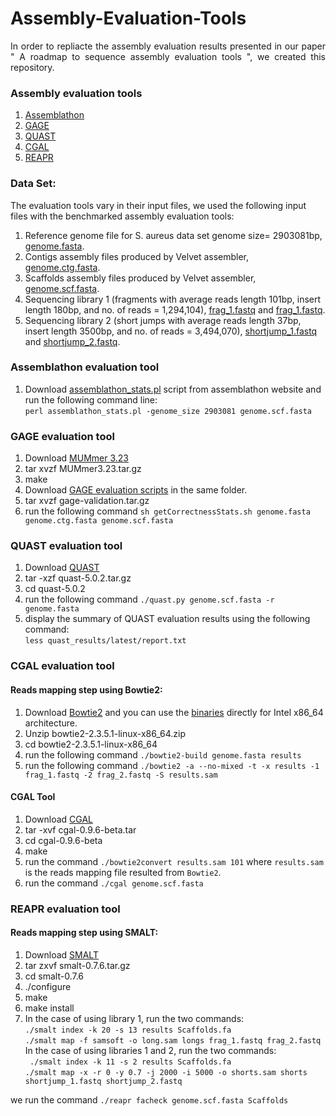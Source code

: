 # Assembly-Evaluation-Tools
<p align="justify">
In order to repliacte the assembly evaluation results presented in our paper " A roadmap to sequence assembly evaluation tools ", we created this repository.

### Assembly evaluation tools
1. [Assemblathon](https://github.com/KorfLab/Assemblathon)
2. [GAGE](http://gage.cbcb.umd.edu/results/gage-validation.tar.gz)
3. [QUAST](https://sourceforge.net/projects/quast/files/quast-5.0.2.tar.gz)
4. [CGAL](https://pachterlab.github.io/cgal/)
5. [REAPR](https://www.sanger.ac.uk/science/tools/reapr)

### Data Set:
The evaluation tools vary in their input files, we used the following input files with the benchmarked assembly evaluation tools:
1. Reference genome file for S. aureus data set genome size= 2903081bp, [genome.fasta](http://gage.cbcb.umd.edu/data/Staphylococcus_aureus/Data.original/genome.fasta).
2. Contigs assembly files produced by Velvet assembler, [genome.ctg.fasta](http://gage.cbcb.umd.edu/data/Staphylococcus_aureus).
3. Scaffolds assembly files produced by Velvet assembler, [genome.scf.fasta](http://gage.cbcb.umd.edu/data/Staphylococcus_aureus).
4. Sequencing library 1 (fragments with average reads length 101bp, insert length 180bp, and no. of reads = 1,294,104),          [frag_1.fastq](http://gage.cbcb.umd.edu/data/Staphylococcus_aureus/Data.original/frag_1.fastq.gz) and [frag_1.fastq](http://gage.cbcb.umd.edu/data/Staphylococcus_aureus/Data.original/frag_2.fastq.gz).
5. Sequencing library 2 (short jumps with average reads length 37bp, insert length 3500bp, and no. of reads = 3,494,070),          [shortjump_1.fastq](http://gage.cbcb.umd.edu/data/Staphylococcus_aureus/Data.original/shortjump_1.fastq.gz) and [shortjump_2.fastq](http://gage.cbcb.umd.edu/data/Staphylococcus_aureus/Data.original/shortjump_2.fastq.gz).

### Assemblathon evaluation tool
1. Download [assemblathon_stats.pl](https://github.com/KorfLab/Assemblathon/blob/master/assemblathon_stats.pl) script from assemblathon website and run the following command line:<br/> `perl assemblathon_stats.pl -genome_size 2903081 genome.scf.fasta` 

### GAGE evaluation tool 
1. Download [MUMmer 3.23](http://sourceforge.net/projects/mummer/files%2Fmummer%2F3.23/)
2. tar xvzf MUMmer3.23.tar.gz
3. make
4. Download [GAGE evaluation scripts](http://gage.cbcb.umd.edu/results/gage-validation.tar.gz) in the same folder. 
5. tar xvzf gage-validation.tar.gz
6. run the following command `sh getCorrectnessStats.sh genome.fasta genome.ctg.fasta genome.scf.fasta`
 
### QUAST evaluation tool 
1. Download [QUAST](https://sourceforge.net/projects/quast/files/quast-5.0.2.tar.gz)
2. tar -xzf quast-5.0.2.tar.gz
3. cd quast-5.0.2
4. run the following command `./quast.py genome.scf.fasta -r genome.fasta`
5. display the summary of QUAST evaluation results using the following command: <br/> `less quast_results/latest/report.txt` 

### CGAL evaluation tool
#### Reads mapping step using Bowtie2:
1. Download [Bowtie2](https://sourceforge.net/projects/bowtie-bio/files/bowtie2/2.3.5.1/) and you can use the [binaries](https://sourceforge.net/projects/bowtie-bio/files/bowtie2/2.3.5.1/bowtie2-2.3.5.1-linux-x86_64.zip/download) directly for Intel x86_64 architecture.
2. Unzip bowtie2-2.3.5.1-linux-x86_64.zip
3. cd bowtie2-2.3.5.1-linux-x86_64
4. run the following command `./bowtie2-build genome.fasta results`
5. run the following command `./bowtie2 -a --no-mixed -t -x results -1 frag_1.fastq -2 frag_2.fastq -S results.sam`
#### CGAL Tool
1. Download [CGAL](https://pachterlab.github.io/cgal/)
2. tar -xvf cgal-0.9.6-beta.tar 
3. cd cgal-0.9.6-beta
4. make
5. run the command `./bowtie2convert results.sam 101` where `results.sam` is the reads mapping file resulted from `Bowtie2`.
6. run the command `./cgal genome.scf.fasta`

### REAPR evaluation tool

#### Reads mapping step using SMALT:
1. Download [SMALT](http://sourceforge.net/projects/smalt/)
2. tar zxvf smalt-0.7.6.tar.gz
3. cd smalt-0.7.6
4. ./configure
5. make
6. make install
7. In the case of using library 1, run the two commands: <br/>
    `./smalt index -k 20 -s 13 results Scaffolds.fa` <br/>
    `./smalt map -f samsoft -o long.sam longs frag_1.fastq frag_2.fastq`
   In the case of using libraries 1 and 2, run the two commands: <br/>
   ` ./smalt index -k 11 -s 2 results Scaffolds.fa` <br/>
   `./smalt map -x -r 0 -y 0.7 -j 2000 -i 5000 -o shorts.sam shorts shortjump_1.fastq shortjump_2.fastq`


 we run the command `./reapr facheck genome.scf.fasta Scaffolds`
